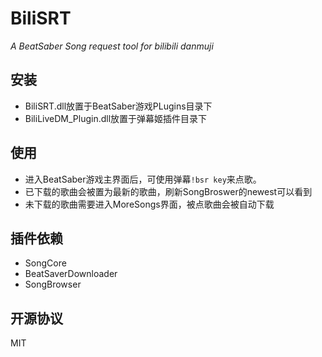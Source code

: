 # BiliSRT
*A BeatSaber Song request tool for bilibili danmuji*

## 安装
* BiliSRT.dll放置于BeatSaber游戏PLugins目录下
* BiliLiveDM_Plugin.dll放置于弹幕姬插件目录下

## 使用
* 进入BeatSaber游戏主界面后，可使用弹幕`!bsr key`来点歌。
* 已下载的歌曲会被置为最新的歌曲，刷新SongBroswer的newest可以看到
* 未下载的歌曲需要进入MoreSongs界面，被点歌曲会被自动下载

## 插件依赖
* SongCore
* BeatSaverDownloader
* SongBrowser

## 开源协议
MIT
